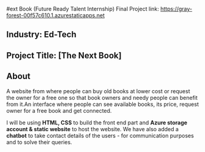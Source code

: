 #ext Book (Future Ready Talent Internship)
Final Project link: https://gray-forest-00f57c610.1.azurestaticapps.net

## Industry: Ed-Tech
## Project Title: [The Next Book]

## About

A website from where people can buy old books at lower cost or request the owner for a free one so that book owners and needy people can benefit from it.An interface where people can see available books, its price, request owner for a free book and get connected.

I will be using **HTML, CSS** to build the front end part and **Azure storage account & static website** to host the website. We have also added a **chatbot** to take contact details of the users - for communication purposes and to solve their queries.
